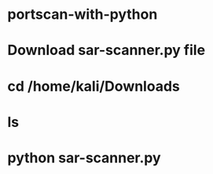 # portscan-with-python

# Download sar-scanner.py file
# cd /home/kali/Downloads
# ls
# python sar-scanner.py

